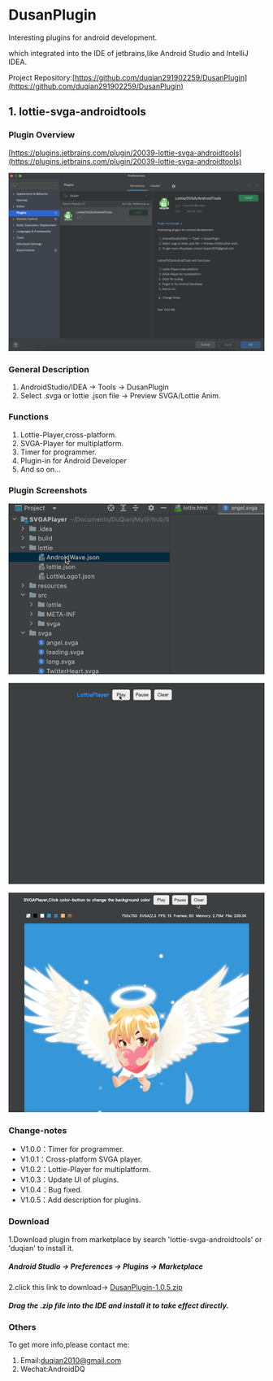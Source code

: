# DusanPlugin

Interesting plugins for android development.

which integrated into the IDE of jetbrains,like Android Studio and IntelliJ IDEA.

Project Repository:[https://github.com/duqian291902259/DusanPlugin](https://github.com/duqian291902259/DusanPlugin)

## 1. lottie-svga-androidtools

### Plugin Overview
[https://plugins.jetbrains.com/plugin/20039-lottie-svga-androidtools](https://plugins.jetbrains.com/plugin/20039-lottie-svga-androidtools)

![Lottie_SVGA_AndroidTools](https://github.com/duqian291902259/DusanPlugin/blob/main/screenshot/Lottie_SVGA_AndroidTools.png)

### General Description 

1. AndroidStudio/IDEA -> Tools -> DusanPlugin
1. Select .svga or lottie .json file -> Preview SVGA/Lottie Anim.

### Functions

1. Lottie-Player,cross-platform.
1. SVGA-Player for multiplatform.
1. Timer for programmer.
1. Plugin-in for Android Developer
1. And so on...

### Plugin Screenshots
![lottie_svga_preivewer](https://github.com/duqian291902259/DusanPlugin/blob/main/screenshot/lottie_preivew_min.gif)

![lottie_player](https://github.com/duqian291902259/DusanPlugin/blob/main/screenshot/lottie_player_min.gif)

![svga_player](https://github.com/duqian291902259/DusanPlugin/blob/main/screenshot/svga_player_min.gif)

### Change-notes
* V1.0.0：Timer for programmer.
* V1.0.1：Cross-platform SVGA player.
* V1.0.2：Lottie-Player for multiplatform.
* V1.0.3：Update UI of plugins.
* V1.0.4：Bug fixed.
* V1.0.5：Add description for plugins.

### Download
1.Download plugin from marketplace by search 'lottie-svga-androidtools' or 'duqian' to install it.

##### Android Studio -> Preferences -> Plugins -> Marketplace

2.click this link to download->
[DusanPlugin-1.0.5.zip](https://github.com/duqian291902259/DusanPlugin/blob/main/release/DusanPlugin-1.0.5.zip)

##### Drag the .zip file into the IDE and install it to take effect directly.

### Others
To get more info,please contact me:

1. Email:duqian2010@gmail.com
2. Wechat:AndroidDQ